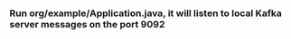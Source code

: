 ### Run org/example/Application.java, it will listen to local Kafka server messages on the port 9092